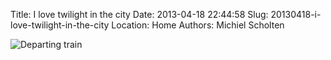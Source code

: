 Title: I love twilight in the city
Date: 2013-04-18 22:44:58
Slug: 20130418-i-love-twilight-in-the-city
Location: Home
Authors: Michiel Scholten

<div class="content-image"><img src="http://dammit.nl/images/content/photo/IMG_20130418_212903_1600.jpg" alt="Departing train" /></div>